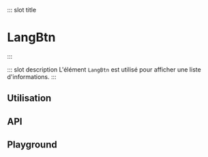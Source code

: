 ::: slot title
# LangBtn
:::

::: slot description
L'élément `LangBtn` est utilisé pour afficher une liste d'informations.
:::

## Utilisation

<DocExample
  eager
  file="patterns/lang-btn/examples/lang-btn"
/>

## API

<DocApi
	:value="['LangBtn']"
	:api="{
		LangBtn: {
			props: [
				{
					name: 'availableLanguages',
					type: 'string[] | AllLanguagesChar',
					defaultValue: '*',
					description: 'Liste des langues disponibles, toutes par défaut (*).'
				},
				{
					name: 'hideDownArrow',
					type: 'boolean',
					defaultValue: 'false',
					description: 'Masque la flèche vers le bas à l\'intérieur du bouton d\'activation.'
				},
				{
					name: 'flags',
					type: 'boolean',
					defaultValue: 'false',
					description: 'Active le mode drapeaux.'
				},
				{
					name: 'flagsUrl',
					type: 'string',
					defaultValue: '/img/flags/',
					description: 'L\'emplacement des drapeaux.'
				},
				{
					name: 'flagsExt',
					type: 'string',
					defaultValue: 'svg',
					description: 'L\'extension des drapeaux.'
				},
				{
					name: 'currentLangTextBtn',
					type: 'boolean',
					defaultValue: 'true',
					description: 'Affiche le nom de la langue actuelle à l\'intérieur du bouton activateur.'
				},
				{
					name: 'ariaLabel',
					type: 'string',
					defaultValue: 'Choix de la langue. Actuellement :',
					description: 'Le label du composant.'
				},
				{
					name: 'value',
					type: 'string',
					defaultValue: 'fr.',
					description: 'La langue sélectionnée'
				}
			],
			events: [
				{
					name: 'change',
					description: 'Événement émis lorsque la valeur change',
					value: 'lang: string'
				}
			]
		}
	}"
/>

## Playground

<DocExample
  eager
  file="patterns/lang-btn/examples/lang-btn-playground"
/>